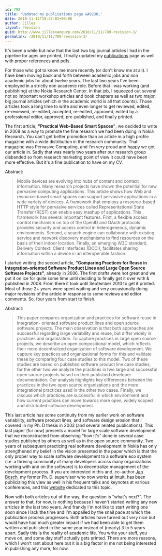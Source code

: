 ```yaml
---
id: 792
title: 'Updated my publications page &#8230;'
date: 2010-11-11T19:37:01+00:00
author: Jilles
layout: revision
guid: http://www.jillesvangurp.com/2010/11/11/789-revision-3/
permalink: /2010/11/11/789-revision-3/
---
```

It's been a while but now that the last two big journal articles I had in the pipeline for ages are printed, I finally updated my <a href="http://www.jillesvangurp.com/publications/">publications</a> page as well with proper references and pdfs. 

For those who got to know me more recently (or don't know me at all). I have been moving back and forth between academic jobs and non academic jobs for about twelve years. The last two years I've been employed in a strictly non academic role. Before that I was working (and publishing) at the Nokia Research Center. In that job, I squeezed out several not so important workshop articles and book chapters as well as two major, big journal articles (which in the academic world is all that counts). Those articles took a long time to write and even longer to get reviewed, edited, re-reviewed, re-edited, accepted, re-edited, approved, edited by a professional editor, approved, pre-published, and finally printed. 

The first article, <strong>"Practical Web-Based Smart Spaces"</strong>, we decided to write in 2008 as a way to promote the fine research we had been doing in Nokia Research. You can't get better promotion than an article in a high profile magazine with a wide distribution in the research community. That magazine was Pervasive Computing, and I'm very proud and happy we got our article in. Sadly that was nearly two years after our research group disbanded so from research marketing point of view it could have been more effective. But it's a fine publication to have on my CV.

Abstract:
<blockquote>Mobile devices are evolving into hubs of content and context information. Many research projects have shown the potential for new pervasive computing applications. This article shows how Web and resource-based smart spaces can support pervasive applications in a wide variety of devices. A framework that employs a resource-based HTTP style for pervasive services called Representational State Transfer (REST) can enable easy mashup of applications. This framework has several important features. First, a flexible access control mechanism on top of the OpenID and OAuth protocols provides security and access control in heterogeneous, dynamic environments. Second, a search engine can collaborate with existing service and network discovery mechanisms to find resources on the basis of their indoor location. Finally, an emerging W3C standard, Delivery Context: Client Interfaces (DCCI), facilitates sharing information within a device in an interoperable fashion.</blockquote>

I started writing the second article, <strong>"Comparing Practices for Reuse in Integration-oriented Software Product Lines and Large Open Source Software Projects"</strong>, already in 2006. The first drafts were not great and we put it on ice for quite some time until deciding to finally get it over with & published in 2008. From there it took until September 2010 to get it printed. Most of those 2+ years were spent waiting and very occasionally doing major revisions of the article in response to some reviews and editor comments. So, four years from start to finish.

Abstract:

<blockquote>This paper compares organization and practices for software reuse in integration- oriented software product lines and open source software projects. The main observation is that both approaches are successful regarding large variability and reuse, but differ widely in practices and organization. To capture practices in large open source projects, we describe an open compositional model, which reflects their more decentralized organization of software development. We capture key practices and organizational forms for this and validate these by comparing four case studies to this model. Two of these studies are based on published software product line case studies, for the other two we analyze the practices in two large and successful open source projects based on their published developer documentation. Our analysis highlights key differences between the practices in the two open source organizations and the more integrational practices used in the other two cases. Finally, we discuss which practices are successful in which environment and how current practices can move towards more open, widely scoped and distributed software development.</blockquote>

This last article has some continuity from my earlier work on software variability, software product lines, and software design erosion that I covered in my Ph. D thesis in 2003 (and several related publications). This last paper (for now) presents a model for large scale software development that we reconstructed from observing "how it's" done in several case studies published by others as well as in the open source community. Two years of subsequent practicing real software development in Nokia has only strengthened my belief in the vision presented in the paper which is that the only proper way to scale software development to a software eco system (i.e. a thriving community of many developers across many organizations working with and on the software) is to decentralize management of the development process. If you are interested in this and, co-author <a href="http://www.janbosch.com">Jan Bosch</a>, my former Ph. D. supervisor who now works at Intuit, has been publicizing this view as well in his frequent talks and keynotes at various conferences, and this  <a href="http://www.software-ecosystems.com/Software_Ecosystems/Ecosystems.html">website</a> dedicated to this topic.

Now with both articles out of the way, the question is "what's next?". The answer to that, for now, is nothing because I haven't started writing any new articles in the last two years. And frankly I'm not like to start writing one soon since I lack the time and I'm appalled by the snail pace at which the publication process progresses. Both articles have turned out very nice but would have had much greater impact if we had been able to get them written and published in the same year instead of (nearly) 3 to 5 years apart. Sadly this is the reality of academic life. You write your stuff, you move on, and some day stuff actually gets printed. There are more reasons, which I won't rant about here but it is a big factor in me not being interested in publishing any more, for now.